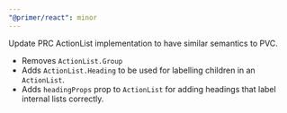 ```yaml
---
"@primer/react": minor
---
```


Update PRC ActionList implementation to have similar semantics to PVC.
* Removes `ActionList.Group`
* Adds `ActionList.Heading` to be used for labelling children in an `ActionList`.
* Adds `headingProps` prop to `ActionList` for adding headings that label internal lists correctly.

